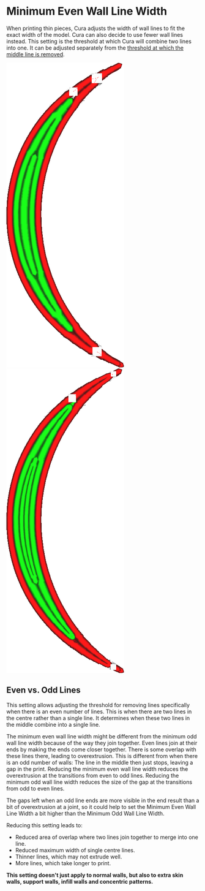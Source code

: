 Minimum Even Wall Line Width
====
When printing thin pieces, Cura adjusts the width of wall lines to fit the exact width of the model. Cura can also decide to use fewer wall lines instead. This setting is the threshold at which Cura will combine two lines into one. It can be adjusted separately from the [threshold at which the middle line is removed](min_odd_wall_line_width.md).

<!--screenshot {
"image_path": "min_wall_line_width_0_34.png",
"models": [{"script": "moon_sickle.scad"}],
"camera_position": [0, 0, 63],
"settings": {
	"min_wall_line_width": 0.34,
	"wall_line_count": 3,
	"wall_transition_angle": 20
},
"layer": 14,
"colours": 32
}-->
<!--screenshot {
"image_path": "min_wall_line_width_even_0_1.png",
"models": [{"script": "moon_sickle.scad"}],
"camera_position": [0, 0, 63],
"settings": {
	"min_even_wall_line_width": 0.1,
	"min_wall_line_width": 0.34,
	"wall_line_count": 3,
	"wall_transition_angle": 20
},
"layer": 14,
"colours": 32
}-->
![The centre line is made wider to fit](images/min_wall_line_width_0_34.png)
![Reducing this setting, it uses two lines instead](images/min_wall_line_width_even_0_1.png)

Even vs. Odd Lines
----
This setting allows adjusting the threshold for removing lines specifically when there is an even number of lines. This is when there are two lines in the centre rather than a single line. It determines when these two lines in the middle combine into a single line.

The minimum even wall line width might be different from the minimum odd wall line width because of the way they join together. Even lines join at their ends by making the ends come closer together. There is some overlap with these lines there, leading to overextrusion. This is different from when there is an odd number of walls: The line in the middle then just stops, leaving a gap in the print. Reducing the minimum even wall line width reduces the overextrusion at the transitions from even to odd lines. Reducing the minimum odd wall line width reduces the size of the gap at the transitions from odd to even lines.

The gaps left when an odd line ends are more visible in the end result than a bit of overextrusion at a joint, so it could help to set the Minimum Even Wall Line Width a bit higher than the Minimum Odd Wall Line Width.

Reducing this setting leads to:
* Reduced area of overlap where two lines join together to merge into one line.
* Reduced maximum width of single centre lines.
* Thinner lines, which may not extrude well.
* More lines, which take longer to print.

**This setting doesn't just apply to normal walls, but also to extra skin walls, support walls, infill walls and concentric patterns.**